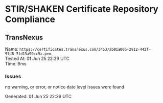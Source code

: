 # STIR/SHAKEN Certificate Repository Compliance

## TransNexus

Name: `https://certificates.transnexus.com/345J/2b01a006-2912-442f-97d8-7fd15a99cc5a.pem`\
Tested At: 01 Jun 25 22:29 UTC\
Time: 9ms

### Issues

no warning, or error, or notice date level issues were found

Generated: 01 Jun 25 22:39 UTC